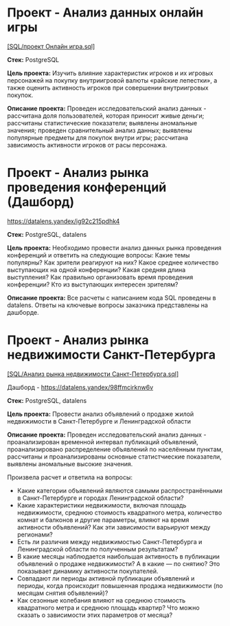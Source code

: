 # Проект - Анализ данных онлайн игры
[[SQL/проект Онлайн игра.sql]](https://github.com/frolovadarya95/Practicum_projects/blob/5e1c9619888fe2b0c32e8e66943597adc79b002a/SQL/%D0%BF%D1%80%D0%BE%D0%B5%D0%BA%D1%82%20%D0%9E%D0%BD%D0%BB%D0%B0%D0%B9%D0%BD%20%D0%B8%D0%B3%D1%80%D0%B0.sql)

**Стек:** 
PostgreSQL

**Цель проекта:** 
Изучить влияние характеристик игроков и их игровых персонажей на покупку внутриигровой валюты «райские лепестки», а также оценить активность игроков при совершении внутриигровых покупок.

**Описание проекта:**
Проведен исследовательский анализ данных - рассчитана доля пользователей, которая приносит живые деньги; рассчитаны статистические показатели; выявлены аномальные значения; проведен сравнительный анализ данных; выявлены популярные предметы для покупок внутри игры; рассчитана зависимость активности игроков от расы персонажа.

# Проект - Анализ рынка проведения конференций (Дашборд)
https://datalens.yandex/ig92c215pdhk4

**Стек:** 
PostgreSQL, datalens

**Цель проекта:** 
Необходимо провести анализ данных рынка проведения конференций и ответить на следующие вопросы:
Какие темы популярны? Как зрители реагируют на них?
Какое среднее количество выступающих на одной конференции?
Какая средняя длина выступления? Как правильно организовать время проведения конференции?
Кто из выступающих интересен зрителям?

**Описание проекта:**
Все расчеты с написанием кода SQL проведены в datalens. Ответы на ключевые вопросы заказчика представлены на дашборде.

# Проект - Анализ рынка недвижимости Санкт-Петербурга
[[SQL/Анализ рынка недвижимости Санкт-Петербурга.sql]](https://github.com/frolovadarya95/Practicum_projects/blob/4c32c8ccb237ebb4f0248f817c13de3d8a30d65e/SQL/%D0%90%D0%BD%D0%B0%D0%BB%D0%B8%D0%B7%20%D1%80%D1%8B%D0%BD%D0%BA%D0%B0%20%D0%BD%D0%B5%D0%B4%D0%B2%D0%B8%D0%B6%D0%B8%D0%BC%D0%BE%D1%81%D1%82%D0%B8%20%D0%A1%D0%B0%D0%BD%D0%BA%D1%82-%D0%9F%D0%B5%D1%82%D0%B5%D1%80%D0%B1%D1%83%D1%80%D0%B3%D0%B0.sql)

Дашборд - https://datalens.yandex/98ffmcirknw6v

**Стек:**
PostgreSQL, datalens

**Цель проекта:** 
Провести анализ объявлений о продаже жилой недвижимости в Санкт-Петербурге и Ленинградской области

**Описание проекта:**
Проведен исследовательский анализ данных - проанализирован временной интервал публикаций объявлений, проанализировано распределение объявлений по населённым пунктам, рассчитаны и проанализированы основные статистчиеские показатели, выявлены аномальные высокие значения.

Произвела расчет и ответила на вопросы: 
- Какие категории объявлений являются самыми распространёнными в Санкт-Петербурге и городах Ленинградской области?
- Какие характеристики недвижимости, включая площадь недвижимости, среднюю стоимость квадратного метра, количество комнат и балконов и другие параметры, влияют на время активности объявлений? Как эти зависимости варьируют между регионами?
- Есть ли различия между недвижимостью Санкт-Петербурга и Ленинградской области по полученным результатам?
- В какие месяцы наблюдается наибольшая активность в публикации объявлений о продаже недвижимости? А в какие — по снятию? Это показывает динамику активности покупателей.
- Совпадают ли периоды активной публикации объявлений и периоды, когда происходит повышенная продажа недвижимости (по месяцам снятия объявлений)?
- Как сезонные колебания влияют на среднюю стоимость квадратного метра и среднюю площадь квартир? Что можно сказать о зависимости этих параметров от месяца?



